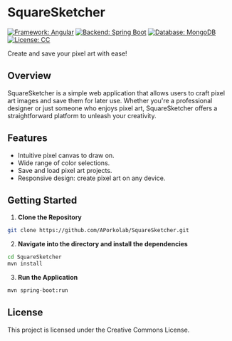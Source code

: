 # SquareSketcher

[![Framework: Angular](https://img.shields.io/badge/Framework-Angular-red)](https://angular.io/)
[![Backend: Spring Boot](https://img.shields.io/badge/Backend-Spring_Boot-green)](https://spring.io/projects/spring-boot)
[![Database: MongoDB](https://img.shields.io/badge/Database-MongoDB-green)](https://www.mongodb.com/)
[![License: CC](https://img.shields.io/badge/License-Creative_Commons-blue)](LINK_TO_YOUR_LICENSE_PAGE)

Create and save your pixel art with ease!

## Overview

SquareSketcher is a simple web application that allows users to craft pixel art images and save them for later use. Whether you're a professional designer or just someone who enjoys pixel art, SquareSketcher offers a straightforward platform to unleash your creativity.

## Features

- Intuitive pixel canvas to draw on.
- Wide range of color selections.
- Save and load pixel art projects.
- Responsive design: create pixel art on any device.

## Getting Started

1. **Clone the Repository**

```bash
git clone https://github.com/APorkolab/SquareSketcher.git
```

2. **Navigate into the directory and install the dependencies**

```bash
cd SquareSketcher
mvn install
```

3. **Run the Application**
```bash
mvn spring-boot:run
```

## License
This project is licensed under the Creative Commons License.
